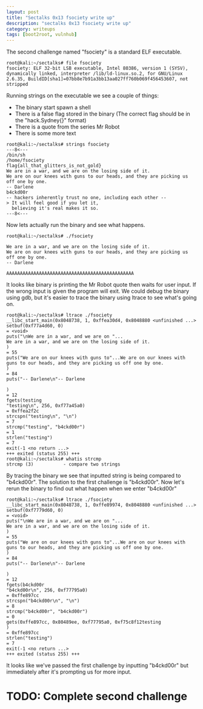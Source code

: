 ```yaml
---
layout: post
title: "Sectalks 0x13 fsociety write up"
description: "sectalks 0x13 fsociety write up"
category: writeups
tags: [boot2root, vulnhub]
---
```

The second challenge named "fsociety" is a standard ELF executable.

```
root@kali:~/sectalks# file fsociety
fsociety: ELF 32-bit LSB executable, Intel 80386, version 1 (SYSV), dynamically linked, interpreter /lib/ld-linux.so.2, for GNU/Linux 2.6.35, BuildID[sha1]=07bb8e7b91a3bb13aa027ff760b069f456453607, not stripped
```
Running strings on the executable we see a couple of things:

* The binary start spawn a shell
* There is a false flag stored in the binary (The correct flag should be in the "hack.Sydney{}" format)
* There is a quote from the series Mr Robot
* There is some more text

```
root@kali:~/sectalks# strings fsociety
---8<---
/bin/sh
/home/fsociety
flag{all_that_glitters_is_not_gold}
We are in a war, and we are on the losing side of it.
We are on our knees with guns to our heads, and they are picking us off one by one.
-- Darlene
b4ckd00r
-- hackers inherently trust no one, including each other --
> It will feel good if you let it,
  believing it's real makes it so.
---8<---
```
Now lets actually run the binary and see what happens.

```
root@kali:~/sectalks# ./fsociety

We are in a war, and we are on the losing side of it.
We are on our knees with guns to our heads, and they are picking us off one by one.
-- Darlene

AAAAAAAAAAAAAAAAAAAAAAAAAAAAAAAAAAAAAAAAAAAAAAA
```
It looks like binary is printing the Mr Robot quote then waits for user input. If the wrong input is given the program will exit.
We could debug the binary using gdb, but it's easier to trace the binary using ltrace to see what's going on.

```
root@kali:~/sectalks# ltrace ./fsociety
__libc_start_main(0x8048738, 1, 0xffea30d4, 0x8048880 <unfinished ...>
setbuf(0xf77a4d60, 0)                                                                                                                                                   = <void>
puts("\nWe are in a war, and we are on "...
We are in a war, and we are on the losing side of it.
)                                                                                                                            = 55
puts("We are on our knees with guns to"...We are on our knees with guns to our heads, and they are picking us off one by one.
)                                                                                                                             = 84
puts("-- Darlene\n"-- Darlene

)                                                                                                                                                    = 12
fgets(testing
"testing\n", 256, 0xf77a45a0)                                                                                                                                     = 0xffea2f2c
strcspn("testing\n", "\n")                                                                                                                                              = 7
strcmp("testing", "b4ckd00r")                                                                                                                                           = 1
strlen("testing")                                                                                                                                                       = 7
exit(-1 <no return ...>
+++ exited (status 255) +++
root@kali:~/sectalks# whatis strcmp
strcmp (3)           - compare two strings
```
By tracing the binary we see that inputted string is being compared to "b4ckd00r".
The solution to the first challenge is "b4ckd00r".
Now let's rerun the binary to find out what happen when we enter "b4ckd00r"

```
root@kali:~/sectalks# ltrace ./fsociety
__libc_start_main(0x8048738, 1, 0xffe89974, 0x8048880 <unfinished ...>
setbuf(0xf7779d60, 0)                                                                                                                                                   = <void>
puts("\nWe are in a war, and we are on "...
We are in a war, and we are on the losing side of it.
)                                                                                                                            = 55
puts("We are on our knees with guns to"...We are on our knees with guns to our heads, and they are picking us off one by one.
)                                                                                                                             = 84
puts("-- Darlene\n"-- Darlene

)                                                                                                                                                    = 12
fgets(b4ckd00r
"b4ckd00r\n", 256, 0xf77795a0)                                                                                                                                    = 0xffe897cc
strcspn("b4ckd00r\n", "\n")                                                                                                                                             = 8
strcmp("b4ckd00r", "b4ckd00r")                                                                                                                                          = 0
gets(0xffe897cc, 0x80489ee, 0xf77795a0, 0xf75c8f12testing
)                                                                                                                     = 0xffe897cc
strlen("testing")                                                                                                                                                       = 7
exit(-1 <no return ...>
+++ exited (status 255) +++
```
It looks like we've passed the first challenge by inputting "b4ckd00r" but immediately after it's prompting us for more input.

# TODO: Complete second challenge
